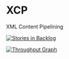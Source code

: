 # XCP
XML Content Pipelining

[![Stories in Backlog](https://badge.waffle.io/ben-garside/XCP.svg?label=ready&title=Backlog)](http://waffle.io/ben-garside/XCP)

[![Throughput Graph](https://graphs.waffle.io/ben-garside/XCP/throughput.svg)](https://waffle.io/ben-garside/XCP/metrics)
